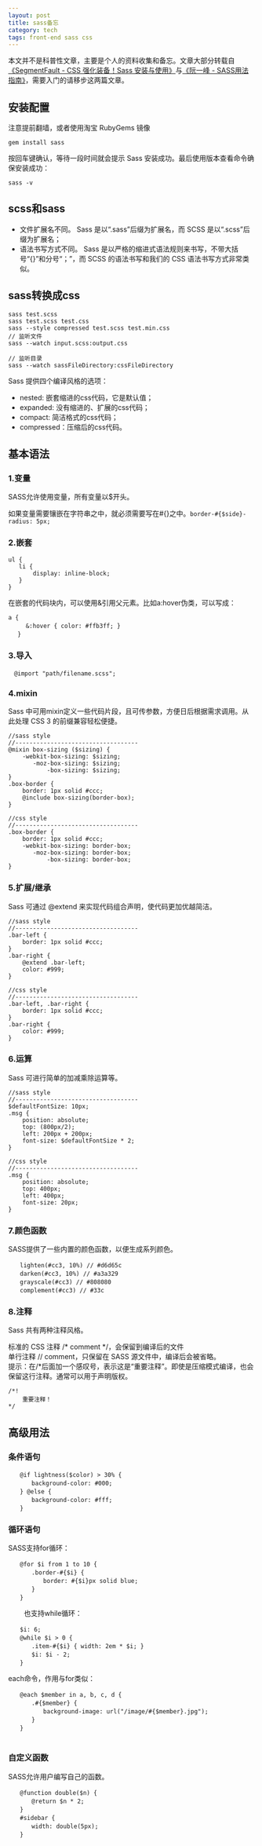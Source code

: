 ```yaml
---
layout: post
title: sass备忘
category: tech
tags: front-end sass css
---
```


本文并不是科普性文章，主要是个人的资料收集和备忘。文章大部分转载自[《SegmentFault - CSS 强化装备！Sass 安装与使用》](http://segmentfault.com/a/1190000003912703)与[《阮一峰 - SASS用法指南》](http://www.ruanyifeng.com/blog/2012/06/sass.html)，需要入门的请移步这两篇文章。

## 安装配置

注意提前翻墙，或者使用淘宝 RubyGems 镜像

	gem install sass

按回车键确认，等待一段时间就会提示 Sass 安装成功。最后使用版本查看命令确保安装成功：

	sass -v

## scss和sass

* 文件扩展名不同。
Sass 是以“.sass”后缀为扩展名，而 SCSS 是以“.scss”后缀为扩展名；
* 语法书写方式不同。
Sass 是以严格的缩进式语法规则来书写，不带大括号“{}”和分号“；”，而 SCSS 的语法书写和我们的 CSS 语法书写方式非常类似。

## sass转换成css

	sass test.scss
	sass test.scss test.css
	sass --style compressed test.scss test.min.css
	// 监听文件
	sass --watch input.scss:output.css
	
	// 监听目录 
	sass --watch sassFileDirectory:cssFileDirectory




Sass 提供四个编译风格的选项：

* nested: 嵌套缩进的css代码，它是默认值；
* expanded: 没有缩进的、扩展的css代码；
* compact: 简洁格式的css代码；
* compressed：压缩后的css代码。

## 基本语法

### 1.变量

SASS允许使用变量，所有变量以$开头。

如果变量需要镶嵌在字符串之中，就必须需要写在#{}之中。`border-#{$side}-radius: 5px;`

### 2.嵌套

	ul {    
	   li {
	       display: inline-block;
	   }
	}
	
在嵌套的代码块内，可以使用&引用父元素。比如a:hover伪类，可以写成：

	a {
	　　　&:hover { color: #ffb3ff; }
	　 }

### 3.导入

	　@import "path/filename.scss";
	
### 4.mixin

Sass 中可用mixin定义一些代码片段，且可传参数，方便日后根据需求调用。从此处理 CSS 3 的前缀兼容轻松便捷。

	//sass style
	//-----------------------------------
	@mixin box-sizing ($sizing) {
	    -webkit-box-sizing: $sizing;
	       -moz-box-sizing: $sizing;
	           -box-sizing: $sizing;
	}
	.box-border {
	    border: 1px solid #ccc;
	    @include box-sizing(border-box);
	}
	
	//css style
	//-----------------------------------
	.box-border {
	    border: 1px solid #ccc;
	    -webkit-box-sizing: border-box;
	       -moz-box-sizing: border-box;
	           -box-sizing: border-box; 
	}
	
### 5.扩展/继承

Sass 可通过 @extend 来实现代码组合声明，使代码更加优越简洁。

	//sass style
	//-----------------------------------
	.bar-left {
	    border: 1px solid #ccc;
	}
	.bar-right {
	    @extend .bar-left;
	    color: #999;
	}
	
	//css style
	//-----------------------------------
	.bar-left, .bar-right {
	    border: 1px solid #ccc; 
	}
	.bar-right {
	    color: #999; 
	}

### 6.运算

Sass 可进行简单的加减乘除运算等。

	//sass style
	//-----------------------------------
	$defaultFontSize: 10px;
	.msg {
	    position: absolute;
	    top: (800px/2);
	    left: 200px + 200px;
	    font-size: $defaultFontSize * 2;
	}
	
	//css style
	//-----------------------------------
	.msg {
	    position: absolute;
	    top: 400px;
	    left: 400px;
	    font-size: 20px; 
	}
	
### 7.颜色函数
SASS提供了一些内置的颜色函数，以便生成系列颜色。

	　　lighten(#cc3, 10%) // #d6d65c
	　　darken(#cc3, 10%) // #a3a329
	　　grayscale(#cc3) // #808080
	　　complement(#cc3) // #33c

### 8.注释

Sass 共有两种注释风格。

标准的 CSS 注释 /* comment */，会保留到编译后的文件  
单行注释 // comment，只保留在 SASS 源文件中，编译后会被省略。  
提示：在/*后面加一个感叹号，表示这是“重要注释”。即使是压缩模式编译，也会保留这行注释。通常可以用于声明版权。  
	
	/*!
	    重要注释！
	*/

## 高级用法

### 条件语句

	　　@if lightness($color) > 30% {
	　　　　background-color: #000;
	　　} @else {
	　　　　background-color: #fff;
	　　}
### 循环语句
SASS支持for循环：

	　　@for $i from 1 to 10 {
	　　　　.border-#{$i} {
	　　　　　　border: #{$i}px solid blue;
	　　　　}
	　　}
　　
也支持while循环：

	　　$i: 6;
	　　@while $i > 0 {
	　　　　.item-#{$i} { width: 2em * $i; }
	　　　　$i: $i - 2;
	　　}
each命令，作用与for类似：

	　　@each $member in a, b, c, d {
	　　　　.#{$member} {
	　　　　　　background-image: url("/image/#{$member}.jpg");
	　　　　}
	　　}
	　　
### 自定义函数
SASS允许用户编写自己的函数。

	　　@function double($n) {
	　　　　@return $n * 2;
	　　}
	　　#sidebar {
	　　　　width: double(5px);
	　　}


